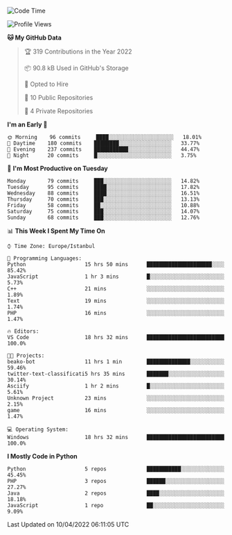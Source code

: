 <!--START_SECTION:waka-->
![Code Time](http://img.shields.io/badge/Code%20Time-142%20hrs%2020%20mins-blue)

![Profile Views](http://img.shields.io/badge/Profile%20Views-6-blue)

**🐱 My GitHub Data** 

> 🏆 319 Contributions in the Year 2022
 > 
> 📦 90.8 kB Used in GitHub's Storage 
 > 
> 💼 Opted to Hire
 > 
> 📜 10 Public Repositories 
 > 
> 🔑 4 Private Repositories  
 > 
**I'm an Early 🐤** 

```text
🌞 Morning    96 commits     ████░░░░░░░░░░░░░░░░░░░░░   18.01% 
🌆 Daytime    180 commits    ████████░░░░░░░░░░░░░░░░░   33.77% 
🌃 Evening    237 commits    ███████████░░░░░░░░░░░░░░   44.47% 
🌙 Night      20 commits     █░░░░░░░░░░░░░░░░░░░░░░░░   3.75%

```
📅 **I'm Most Productive on Tuesday** 

```text
Monday       79 commits     ███░░░░░░░░░░░░░░░░░░░░░░   14.82% 
Tuesday      95 commits     ████░░░░░░░░░░░░░░░░░░░░░   17.82% 
Wednesday    88 commits     ████░░░░░░░░░░░░░░░░░░░░░   16.51% 
Thursday     70 commits     ███░░░░░░░░░░░░░░░░░░░░░░   13.13% 
Friday       58 commits     ██░░░░░░░░░░░░░░░░░░░░░░░   10.88% 
Saturday     75 commits     ███░░░░░░░░░░░░░░░░░░░░░░   14.07% 
Sunday       68 commits     ███░░░░░░░░░░░░░░░░░░░░░░   12.76%

```


📊 **This Week I Spent My Time On** 

```text
⌚︎ Time Zone: Europe/Istanbul

💬 Programming Languages: 
Python                   15 hrs 50 mins      █████████████████████░░░░   85.42% 
JavaScript               1 hr 3 mins         █░░░░░░░░░░░░░░░░░░░░░░░░   5.73% 
C++                      21 mins             ░░░░░░░░░░░░░░░░░░░░░░░░░   1.89% 
Text                     19 mins             ░░░░░░░░░░░░░░░░░░░░░░░░░   1.74% 
PHP                      16 mins             ░░░░░░░░░░░░░░░░░░░░░░░░░   1.47%

🔥 Editors: 
VS Code                  18 hrs 32 mins      █████████████████████████   100.0%

🐱‍💻 Projects: 
beako-bot                11 hrs 1 min        ██████████████░░░░░░░░░░░   59.46% 
twitter-text-classificati5 hrs 35 mins       ███████░░░░░░░░░░░░░░░░░░   30.14% 
Asciify                  1 hr 2 mins         █░░░░░░░░░░░░░░░░░░░░░░░░   5.61% 
Unknown Project          23 mins             ░░░░░░░░░░░░░░░░░░░░░░░░░   2.15% 
game                     16 mins             ░░░░░░░░░░░░░░░░░░░░░░░░░   1.47%

💻 Operating System: 
Windows                  18 hrs 32 mins      █████████████████████████   100.0%

```

**I Mostly Code in Python** 

```text
Python                   5 repos             ███████████░░░░░░░░░░░░░░   45.45% 
PHP                      3 repos             ██████░░░░░░░░░░░░░░░░░░░   27.27% 
Java                     2 repos             ████░░░░░░░░░░░░░░░░░░░░░   18.18% 
JavaScript               1 repo              ██░░░░░░░░░░░░░░░░░░░░░░░   9.09%

```



 Last Updated on 10/04/2022 06:11:05 UTC
<!--END_SECTION:waka-->

<!--
**3nws/3nws** is a ✨ _special_ ✨ repository because its `README.md` (this file) appears on your GitHub profile.

Here are some ideas to get you started:

- 🔭 I’m currently working on ...
- 🌱 I’m currently learning ...
- 👯 I’m looking to collaborate on ...
- 🤔 I’m looking for help with ...
- 💬 Ask me about ...
- 📫 How to reach me: ...
- 😄 Pronouns: ...
- ⚡ Fun fact: ...
-->

